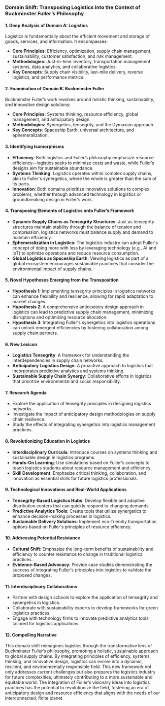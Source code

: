 ### Domain Shift: Transposing Logistics into the Context of Buckminster Fuller’s Philosophy

#### 1. Deep Analysis of Domain A: Logistics
Logistics is fundamentally about the efficient movement and storage of goods, services, and information. It encompasses:

- **Core Principles**: Efficiency, optimization, supply chain management, sustainability, customer satisfaction, and risk management.
- **Methodologies**: Just-in-time inventory, transportation management systems, data analytics, and collaborative logistics.
- **Key Concepts**: Supply chain visibility, last-mile delivery, reverse logistics, and performance metrics.

#### 2. Examination of Domain B: Buckminster Fuller
Buckminster Fuller’s work revolves around holistic thinking, sustainability, and innovative design solutions:

- **Core Principles**: Systems thinking, resource efficiency, global management, and anticipatory design.
- **Methodologies**: Synergetics, tensegrity, and the Dymaxion approach.
- **Key Concepts**: Spaceship Earth, universal architecture, and ephemeralization.

#### 3. Identifying Isomorphisms
- **Efficiency**: Both logistics and Fuller’s philosophy emphasize resource efficiency—logistics seeks to minimize costs and waste, while Fuller’s designs aim for sustainable abundance.
- **Systems Thinking**: Logistics operates within complex supply chains, akin to Fuller's synergetics, where the whole is greater than the sum of its parts.
- **Innovation**: Both domains prioritize innovative solutions to complex problems, whether through advanced technology in logistics or groundbreaking design in Fuller's work.

#### 4. Transposing Elements of Logistics onto Fuller’s Framework
- **Dynamic Supply Chains as Tensegrity Structures**: Just as tensegrity structures maintain stability through the balance of tension and compression, logistics networks must balance supply and demand to maintain efficiency.
- **Ephemeralization in Logistics**: The logistics industry can adopt Fuller's concept of doing more with less by leveraging technology (e.g., AI and IoT) to optimize operations and reduce resource consumption.
- **Global Logistics as Spaceship Earth**: Viewing logistics as part of a global ecosystem encourages sustainable practices that consider the environmental impact of supply chains.

#### 5. Novel Hypotheses Emerging from the Transposition
- **Hypothesis 1**: Implementing tensegrity principles in logistics networks can enhance flexibility and resilience, allowing for rapid adaptation to market changes.
- **Hypothesis 2**: A comprehensive anticipatory design approach in logistics can lead to predictive supply chain management, minimizing disruptions and optimizing resource allocation.
- **Hypothesis 3**: Integrating Fuller's synergetics into logistics operations can unlock emergent efficiencies by fostering collaboration among supply chain partners.

#### 6. New Lexicon
- **Logistics Tensegrity**: A framework for understanding the interdependencies in supply chain networks.
- **Anticipatory Logistics Design**: A proactive approach to logistics that incorporates predictive analytics and systems thinking.
- **Sustainable Supply Chain Synergy**: Collaborative efforts in logistics that prioritize environmental and social responsibility.

#### 7. Research Agenda
- Explore the application of tensegrity principles in designing logistics networks.
- Investigate the impact of anticipatory design methodologies on supply chain resilience.
- Study the effects of integrating synergetics into logistics management practices.

#### 8. Revolutionizing Education in Logistics
- **Interdisciplinary Curricula**: Introduce courses on systems thinking and sustainable design in logistics programs.
- **Hands-On Learning**: Use simulations based on Fuller's concepts to teach logistics students about resource management and efficiency.
- **Skill Development**: Emphasize critical thinking, collaboration, and innovation as essential skills for future logistics professionals.

#### 9. Technological Innovations and Real-World Applications
- **Tensegrity-Based Logistics Hubs**: Develop flexible and adaptive distribution centers that can quickly respond to changing demands.
- **Predictive Analytics Tools**: Create tools that utilize synergetics to enhance decision-making processes in logistics.
- **Sustainable Delivery Solutions**: Implement eco-friendly transportation options based on Fuller's principles of resource efficiency.

#### 10. Addressing Potential Resistance
- **Cultural Shift**: Emphasize the long-term benefits of sustainability and efficiency to counter resistance to change in traditional logistics practices.
- **Evidence-Based Advocacy**: Provide case studies demonstrating the success of integrating Fuller's principles into logistics to validate the proposed changes.

#### 11. Interdisciplinary Collaborations
- Partner with design schools to explore the application of tensegrity and synergetics in logistics.
- Collaborate with sustainability experts to develop frameworks for green logistics practices.
- Engage with technology firms to innovate predictive analytics tools tailored for logistics applications.

#### 12. Compelling Narrative
This domain shift reimagines logistics through the transformative lens of Buckminster Fuller’s philosophy, promoting a holistic, sustainable approach to global supply chains. By integrating principles of efficiency, systems thinking, and innovative design, logistics can evolve into a dynamic, resilient, and environmentally responsible field. This new framework not only addresses current challenges but also prepares the logistics industry for future complexities, ultimately contributing to a more sustainable and equitable world. The integration of Fuller's visionary ideas into logistics practices has the potential to revolutionize the field, fostering an era of anticipatory design and resource efficiency that aligns with the needs of our interconnected, finite planet.